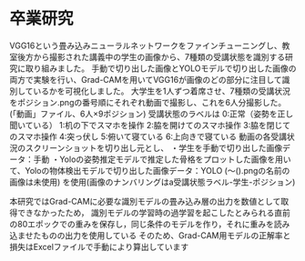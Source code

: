 # 卒業研究
VGG16という畳み込みニューラルネットワークをファインチューニングし、教室後方から撮影された講義中の学生の画像から、7種類の受講状態を識別する研究に取り組みました。
手動で切り出した画像とYOLOモデルで切り出した画像の両方で実験を行い、Grad-CAMを用いてVGG16が画像のどの部分に注目して識別しているかを可視化しました。
大学生を1人ずつ着席させ、7種類の受講状況をポジション.pngの番号順にそれぞれ動画で撮影し、これを6人分撮影した。(「動画」ファイル、6人×9ポジション)
受講状態のラベルは
  0:正常（姿勢を正し聞いている）
  1:机の下でスマホを操作
  2:脇を開けてのスマホ操作
  3:脇を閉じてのスマホ操作
  4:突っ伏し
  5:俯いて寝ている
  6:上向きで寝ている
動画の各受講状況のスクリーンショットを切り出し元とし、
・学生を手動で切り出した画像データ：手動
・Yoloの姿勢推定モデルで推定した骨格をプロットした画像を用いて、Yoloの物体検出モデルで切り出した画像データ：YOLO (～().pngの名前の画像は未使用)
を使用(画像のナンバリングはa受講状態ラベル-学生-ポジション)

本研究ではGrad-CAMに必要な識別モデルの畳み込み層の出力を数値として取得できなかったため，
識別モデルの学習時の過学習を起こしたとみられる直前の80エポックでの重みを保存し，同じ条件のモデルを作り，それに重みを読み込ませたものの出力を使用している
そのため、Grad-CAM用モデルの正解率と損失はExcelファイルで手動により算出しています
